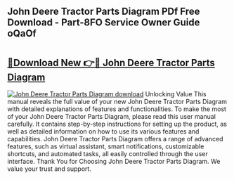 ## John Deere Tractor Parts Diagram PDf Free Download - Part-8FO Service Owner Guide oQaOf

# <h2><a href="http://dfq88m.blite.top/?on=John+Deere+Tractor+Parts+Diagram">🔗Download New 👉🔴 John Deere Tractor Parts Diagram</a></h2>

[![John Deere Tractor Parts Diagram download](https://i.imgur.com/lujVjoI.png)](http://dfq88m.blite.top/?on=John+Deere+Tractor+Parts+Diagram)
Unlocking Value This manual reveals the full value of your new John Deere Tractor Parts Diagram with detailed explanations of features and functionalities. To make the most of your John Deere Tractor Parts Diagram, please read this user manual carefully. It contains step-by-step instructions for setting up the product, as well as detailed information on how to use its various features and capabilities. John Deere Tractor Parts Diagram offers a range of advanced features, such as virtual assistant, smart notifications, customizable shortcuts, and automated tasks, all easily controlled through the user interface. Thank You for Choosing John Deere Tractor Parts Diagram. We value your trust and support.
